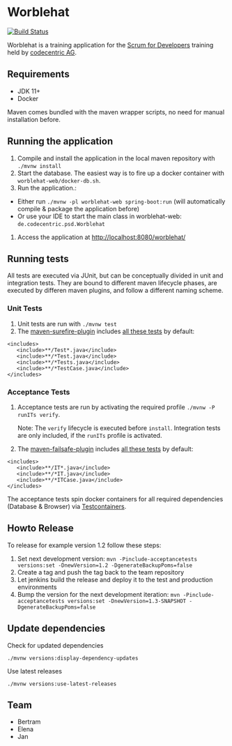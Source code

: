 # Worblehat

[![Build Status](https://travis-ci.org/scrum-for-developers/worblehat.svg?branch=master)](https://travis-ci.org/scrum-for-developers/worblehat)

Worblehat is a training application for the [Scrum for Developers](https://github.com/scrum-for-developers) training
held by [codecentric AG](https://www.codecentric.de/).

## Requirements
* JDK 11+
* Docker

Maven comes bundled with the maven wrapper scripts, no need for manual installation before.

## Running the application

1. Compile and install the application in the local maven repository with `./mvnw install`
1. Start the database. The easiest way is to fire up a docker container with  `worblehat-web/docker-db.sh`.
1. Run the application.:
  * Either run `./mvnw -pl worblehat-web spring-boot:run` (will automatically compile & package the application before)
  * Or use your IDE to start the main class in worblehat-web: `de.codecentric.psd.Worblehat`
1. Access the application at <http://localhost:8080/worblehat/>

## Running tests

All tests are executed via JUnit, but can be conceptually divided in unit and integration tests. They are bound to different
maven lifecycle phases, are executed by differen maven plugins, and follow a different naming scheme.

### Unit Tests

1. Unit tests are run with `./mvnw test`
1. The [maven-surefire-plugin](https://maven.apache.org/surefire/maven-surefire-plugin) includes
 [all these tests](https://maven.apache.org/surefire/maven-surefire-plugin/test-mojo.html#includes) by default:
 ```
<includes>
    <include>**/Test*.java</include>
    <include>**/*Test.java</include>
    <include>**/*Tests.java</include>
    <include>**/*TestCase.java</include>
</includes>
```

### Acceptance Tests

1. Acceptance tests are run by activating the required profile `./mvnw -P runITs verify`.
 
   Note: The `verify` lifecycle is executed before `install`. Integration tests are only included, if the `runITs` profile is activated.
1. The [maven-failsafe-plugin](https://maven.apache.org/surefire/maven-failsafe-plugin) includes
 [all these tests](https://maven.apache.org/surefire/maven-failsafe-plugin/integration-test-mojo.html#includes) by default:
 ```
<includes>
    <include>**/IT*.java</include>
    <include>**/*IT.java</include>
    <include>**/*ITCase.java</include>
</includes>
```

The acceptance tests spin docker containers for all required dependencies (Database & Browser) via [Testcontainers](https://www.testcontainers.org/).

## Howto Release

To release for example version 1.2 follow these steps:

1. Set next development version: `mvn -Pinclude-acceptancetests versions:set -DnewVersion=1.2 -DgenerateBackupPoms=false`
1. Create a tag and push the tag back to the team repository
1. Let jenkins build the release and deploy it to the test and production environments
1. Bump the version for the next development iteration: `mvn -Pinclude-acceptancetests versions:set -DnewVersion=1.3-SNAPSHOT -DgenerateBackupPoms=false`

## Update dependencies

Check for updated dependencies
```
./mvnw versions:display-dependency-updates
```

Use latest releases
```
./mvnw versions:use-latest-releases
```

## Team

* Bertram
* Elena
* Jan
